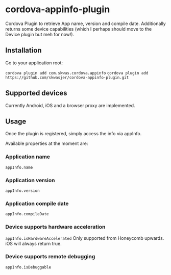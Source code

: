 # cordova-appinfo-plugin
Cordova Plugin to retrieve App name, version and compile date. Additionally returns some device capabilities (which I perhaps should move to the Device plugin but meh for now!).

## Installation ##

Go to your application root:

`cordova plugin add com.skwas.cordova.appinfo`
`cordova plugin add https://github.com/skwasjer/cordova-appinfo-plugin.git`

## Supported devices ##

Currently Android, iOS and a browser proxy are implemented.

## Usage ##

Once the plugin is registered, simply access the info via appInfo.

Available properties at the moment are:

### Application name ###
`appInfo.name`

### Application version ###
`appInfo.version`

### Application compile date ###
`appInfo.compileDate`

### Device supports hardware acceleration ###
`appInfo.isHardwareAccelerated`
Only supported from Honeycomb upwards. iOS will always return true.

### Device supports remote debugging ###
`appInfo.isDebuggable`
